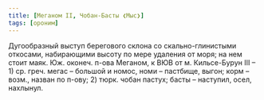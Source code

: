 ```yaml
---
title: [Меганом II, Чобан-Басты ❮Мыс❯]
tags: [ороним]
---
```


Дугообразный выступ берегового склона со скально-глинистыми откосами,
набирающими высоту по мере удаления от моря; на нем стоит маяк. Юж. оконеч.
п-ова Меганом, к ВЮВ от м. Кильсе-Бурун III – 1) ср. греч. мегас – большой и
номос, номи – пастбище, выгон; корм – возм., назван по п-ову; 2) тюрк. чобан
пастух; басты – наступил, осел, нахлынул.
